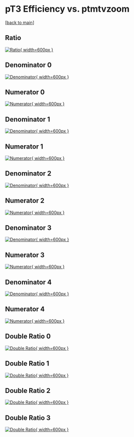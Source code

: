 # pT3 Efficiency vs. ptmtvzoom

[[back to main](./)]



## Ratio

[![Ratio](../mtv/var/pT3_vtr_0_-1_eff_ptmtvzoom.png){ width=600px }](../mtv/var/pT3_vtr_0_-1_eff_ptmtvzoom.pdf)

## Denominator 0

[![Denominator](../mtv/den/pT3_vtr_0_-1_eff_ptmtvzoom_den0.png){ width=600px }](../mtv/den/pT3_vtr_0_-1_eff_ptmtvzoom_den0.pdf)

## Numerator 0

[![Numerator](../mtv/num/pT3_vtr_0_-1_eff_ptmtvzoom_num0.png){ width=600px }](../mtv/num/pT3_vtr_0_-1_eff_ptmtvzoom_num0.pdf)

## Denominator 1

[![Denominator](../mtv/den/pT3_vtr_0_-1_eff_ptmtvzoom_den1.png){ width=600px }](../mtv/den/pT3_vtr_0_-1_eff_ptmtvzoom_den1.pdf)

## Numerator 1

[![Numerator](../mtv/num/pT3_vtr_0_-1_eff_ptmtvzoom_num1.png){ width=600px }](../mtv/num/pT3_vtr_0_-1_eff_ptmtvzoom_num1.pdf)

## Denominator 2

[![Denominator](../mtv/den/pT3_vtr_0_-1_eff_ptmtvzoom_den2.png){ width=600px }](../mtv/den/pT3_vtr_0_-1_eff_ptmtvzoom_den2.pdf)

## Numerator 2

[![Numerator](../mtv/num/pT3_vtr_0_-1_eff_ptmtvzoom_num2.png){ width=600px }](../mtv/num/pT3_vtr_0_-1_eff_ptmtvzoom_num2.pdf)

## Denominator 3

[![Denominator](../mtv/den/pT3_vtr_0_-1_eff_ptmtvzoom_den3.png){ width=600px }](../mtv/den/pT3_vtr_0_-1_eff_ptmtvzoom_den3.pdf)

## Numerator 3

[![Numerator](../mtv/num/pT3_vtr_0_-1_eff_ptmtvzoom_num3.png){ width=600px }](../mtv/num/pT3_vtr_0_-1_eff_ptmtvzoom_num3.pdf)

## Denominator 4

[![Denominator](../mtv/den/pT3_vtr_0_-1_eff_ptmtvzoom_den4.png){ width=600px }](../mtv/den/pT3_vtr_0_-1_eff_ptmtvzoom_den4.pdf)

## Numerator 4

[![Numerator](../mtv/num/pT3_vtr_0_-1_eff_ptmtvzoom_num4.png){ width=600px }](../mtv/num/pT3_vtr_0_-1_eff_ptmtvzoom_num4.pdf)

## Double Ratio 0

[![Double Ratio](../mtv/ratio/pT3_vtr_0_-1_eff_ptmtvzoom_ratio0.png){ width=600px }](../mtv/ratio/pT3_vtr_0_-1_eff_ptmtvzoom_ratio0.pdf)

## Double Ratio 1

[![Double Ratio](../mtv/ratio/pT3_vtr_0_-1_eff_ptmtvzoom_ratio1.png){ width=600px }](../mtv/ratio/pT3_vtr_0_-1_eff_ptmtvzoom_ratio1.pdf)

## Double Ratio 2

[![Double Ratio](../mtv/ratio/pT3_vtr_0_-1_eff_ptmtvzoom_ratio2.png){ width=600px }](../mtv/ratio/pT3_vtr_0_-1_eff_ptmtvzoom_ratio2.pdf)

## Double Ratio 3

[![Double Ratio](../mtv/ratio/pT3_vtr_0_-1_eff_ptmtvzoom_ratio3.png){ width=600px }](../mtv/ratio/pT3_vtr_0_-1_eff_ptmtvzoom_ratio3.pdf)

